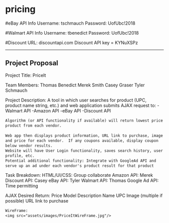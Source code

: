 # pricing

#eBay API Info
Username: tschmauch
Password: UofUbc!2018

#Walmart API Info
Username: tbenedict
Password: UofUbc!2018

#Discount
URL: discountapi.com
Discount API key = KYNuXSPz

---------------------------------------------------------------------------------------------------------
Project Proposal
---------------------------------------------------------------------------------------------------------

Project Title: PriceIt

Team Members:
	Thomas Benedict
	Merek Smith
	Casey Graser
	Tyler Schmauch

Project Description:
	A tool in which user searches for product (UPC, product name string, etc.) and web application submits AJAX request to:
		-Walmart API
		-Amazon API
		-eBay API
		-Discount API

	Algorithm (or API functionality if available) will return lowest price product from each vendor.

	Web app then displays product information, URL link to purchase, image and price for each vendor.  If any coupons available, display coupon below vendor results.
	Website will have User Login functionality, saves search history, user profile, etc.
	Potential additional functionality: Integrate with GoogleAd API and serve up an ad under each vendor's product result for that product

Task Breakdown:
	HTML/UI/CSS:  Group collaborate
	Amazon API:  Merek
	Discount API:  Casey
	eBay API:  Tyler
	Walmart API:  Thomas
	Google Ad API:  Time permitting

AJAX Desired Return:
	Price
	Model
	Description
	Name
	UPC
	Image (multiple if possible)
	URL link to purchase

	WireFrame:
	<img src="assets/images/PriceItWireFrame.jpg"/>